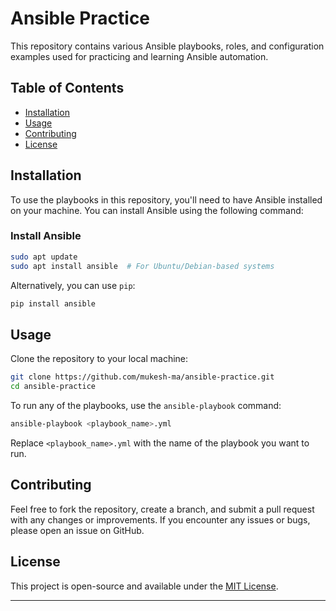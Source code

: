 # Ansible Practice

This repository contains various Ansible playbooks, roles, and configuration examples used for practicing and learning Ansible automation.

## Table of Contents

* [Installation](#installation)
* [Usage](#usage)
* [Contributing](#contributing)
* [License](#license)

## Installation

To use the playbooks in this repository, you'll need to have Ansible installed on your machine. You can install Ansible using the following command:

### Install Ansible

```bash
sudo apt update
sudo apt install ansible  # For Ubuntu/Debian-based systems
```

Alternatively, you can use `pip`:

```bash
pip install ansible
```

## Usage

Clone the repository to your local machine:

```bash
git clone https://github.com/mukesh-ma/ansible-practice.git
cd ansible-practice
```

To run any of the playbooks, use the `ansible-playbook` command:

```bash
ansible-playbook <playbook_name>.yml
```

Replace `<playbook_name>.yml` with the name of the playbook you want to run.

## Contributing

Feel free to fork the repository, create a branch, and submit a pull request with any changes or improvements. If you encounter any issues or bugs, please open an issue on GitHub.

## License

This project is open-source and available under the [MIT License](LICENSE).

---
